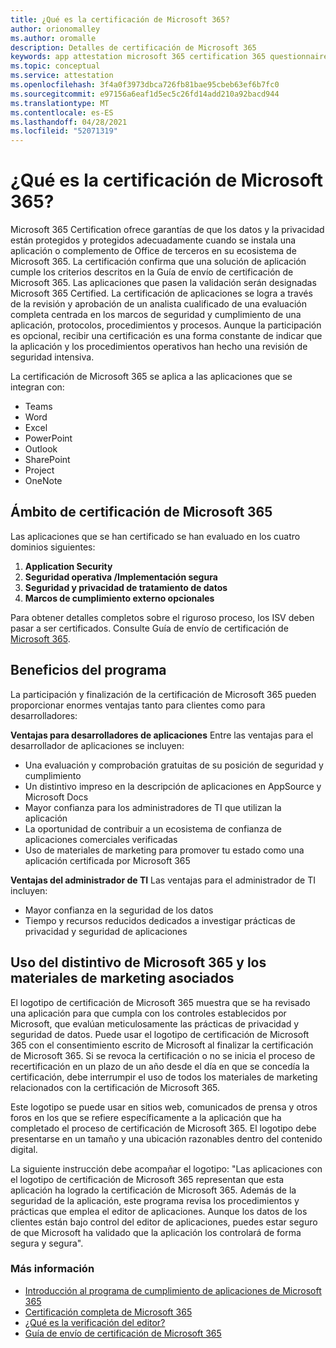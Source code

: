 ```yaml
---
title: ¿Qué es la certificación de Microsoft 365?
author: orionomalley
ms.author: oromalle
description: Detalles de certificación de Microsoft 365
keywords: app attestation microsoft 365 certification 365 questionnaire appSource
ms.topic: conceptual
ms.service: attestation
ms.openlocfilehash: 3f4a0f3973dbca726fb81bae95cbeb63ef6b7fc0
ms.sourcegitcommit: e97156a6eaf1d5ec5c26fd14add210a92bacd944
ms.translationtype: MT
ms.contentlocale: es-ES
ms.lasthandoff: 04/28/2021
ms.locfileid: "52071319"
---
```

# <a name="what-is-microsoft-365-certification"></a>¿Qué es la certificación de Microsoft 365?

Microsoft 365 Certification ofrece garantías de que los datos y la privacidad están protegidos y protegidos adecuadamente cuando se instala una aplicación o complemento de Office de terceros en su ecosistema de Microsoft 365. La certificación confirma que una solución de aplicación cumple los criterios descritos en la Guía de envío de certificación de Microsoft 365. Las aplicaciones que pasen la validación serán designadas Microsoft 365 Certified.
La certificación de aplicaciones se logra a través de la revisión y aprobación de un analista cualificado de una evaluación completa centrada en los marcos de seguridad y cumplimiento de una aplicación, protocolos, procedimientos y procesos. Aunque la participación es opcional, recibir una certificación es una forma constante de indicar que la aplicación y los procedimientos operativos han hecho una revisión de seguridad intensiva.

La certificación de Microsoft 365 se aplica a las aplicaciones que se integran con:
- Teams
- Word
- Excel
- PowerPoint
- Outlook
- SharePoint
- Project
- OneNote

## <a name="microsoft-365-certification-scope"></a>Ámbito de certificación de Microsoft 365

Las aplicaciones que se han certificado se han evaluado en los cuatro dominios siguientes:
1.  **Application Security**
1.  **Seguridad operativa /Implementación segura**
1.  **Seguridad y privacidad de tratamiento de datos**
1.  **Marcos de cumplimiento externo opcionales**

Para obtener detalles completos sobre el riguroso proceso, los ISV deben pasar a ser certificados. Consulte Guía de envío de certificación de [Microsoft 365](https://docs.microsoft.com/microsoft-365-app-certification/docs/certification-submission-guide).

## <a name="program-benefits"></a>Beneficios del programa
La participación y finalización de la certificación de Microsoft 365 pueden proporcionar enormes ventajas tanto para clientes como para desarrolladores:

**Ventajas para desarrolladores de aplicaciones** Entre las ventajas para el desarrollador de aplicaciones se incluyen: 
-   Una evaluación y comprobación gratuitas de su posición de seguridad y cumplimiento
-   Un distintivo impreso en la descripción de aplicaciones en AppSource y Microsoft Docs
-   Mayor confianza para los administradores de TI que utilizan la aplicación
-   La oportunidad de contribuir a un ecosistema de confianza de aplicaciones comerciales verificadas
- Uso de materiales de marketing para promover tu estado como una aplicación certificada por Microsoft 365

**Ventajas del administrador de TI** Las ventajas para el administrador de TI incluyen:
-   Mayor confianza en la seguridad de los datos
-   Tiempo y recursos reducidos dedicados a investigar prácticas de privacidad y seguridad de aplicaciones

## <a name="using-the-microsoft-365-badge-and-associated-marketing-materials"></a>Uso del distintivo de Microsoft 365 y los materiales de marketing asociados
El logotipo de certificación de Microsoft 365 muestra que se ha revisado una aplicación para que cumpla con los controles establecidos por Microsoft, que evalúan meticulosamente las prácticas de privacidad y seguridad de datos. Puede usar el logotipo de certificación de Microsoft 365 con el consentimiento escrito de Microsoft al finalizar la certificación de Microsoft 365. Si se revoca la certificación o no se inicia el proceso de recertificación en un plazo de un año desde el día en que se concedía la certificación, debe interrumpir el uso de todos los materiales de marketing relacionados con la certificación de Microsoft 365. 

Este logotipo se puede usar en sitios web, comunicados de prensa y otros foros en los que se refiere específicamente a la aplicación que ha completado el proceso de certificación de Microsoft 365. El logotipo debe presentarse en un tamaño y una ubicación razonables dentro del contenido digital. 

La siguiente instrucción debe acompañar el logotipo: "Las aplicaciones con el logotipo de certificación de Microsoft 365 representan que esta aplicación ha logrado la certificación de Microsoft 365. Además de la seguridad de la aplicación, este programa revisa los procedimientos y prácticas que emplea el editor de aplicaciones. Aunque los datos de los clientes están bajo control del editor de aplicaciones, puedes estar seguro de que Microsoft ha validado que la aplicación los controlará de forma segura y segura".


### <a name="learn-more"></a>Más información
* [Introducción al programa de cumplimiento de aplicaciones de Microsoft 365](~/overview.md)  
* [Certificación completa de Microsoft 365](~/docs/certification.md)  
* [¿Qué es la verificación del editor?](https://docs.microsoft.com/azure/active-directory/develop/publisher-verification-overview)
* [Guía de envío de certificación de Microsoft 365](~/docs/certification-submission-guide.md)

